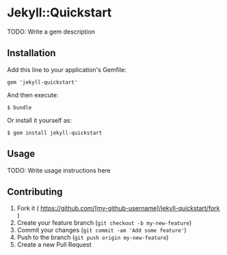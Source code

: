 # Jekyll::Quickstart

TODO: Write a gem description

## Installation

Add this line to your application's Gemfile:

    gem 'jekyll-quickstart'

And then execute:

    $ bundle

Or install it yourself as:

    $ gem install jekyll-quickstart

## Usage

TODO: Write usage instructions here

## Contributing

1. Fork it ( https://github.com/[my-github-username]/jekyll-quickstart/fork )
2. Create your feature branch (`git checkout -b my-new-feature`)
3. Commit your changes (`git commit -am 'Add some feature'`)
4. Push to the branch (`git push origin my-new-feature`)
5. Create a new Pull Request
